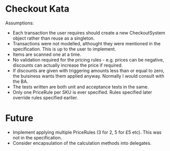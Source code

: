 # Checkout Kata
Assumptions: 

* Each transaction the user requires should create a new CheckoutSystem object rather than reuse as a singleton.
* Transactions were not modelled, althought they were mentioned in the specification. This is up to the user to implement.
* Items are scanned one at a time.
* No validation required for the pricing rules - e.g. prices can be negative, discounts can actually increase the price if required.
* If discounts are given with triggering amounts less than or equal to zero, the buisiness wants them applied anyway. Normally I would consult with the BA.
* The tests written are both unit and acceptance tests in the same.
* Only one PriceRule per SKU is ever specified. Rules specified later override rules specified earlier.

# Future

* Implement applying multiple PriceRules (3 for 2, 5 for £5 etc). This was not in the specification.
* Consider encapsulation of the calculation methods into delegates.
